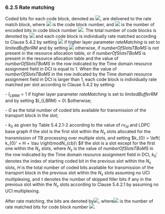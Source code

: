 ### 6.2.5 Rate matching

Coded bits for each code block, denoted as ![](media/image401.wmf), are
delivered to the rate match block, where ![](media/image67.wmf) is the
code block number, and ![](media/image403.wmf) is the number of encoded
bits in code block number ![](media/image67.wmf). The total number of
code blocks is denoted by ![](media/image400.wmf) and each code block is
individually rate matched according to Clause 5.4.2 by setting
![](media/image404.wmf) if higher layer parameter *rateMatching* is set
to *limitedBufferRM* and by setting ![](media/image405.wmf) otherwise,
if *numberOfSlotsTBoMS* is not present in the resource allocation table,
or if *numberOfSlotsTBoMS* is present in the resource allocation table
and the value of *numberOfSlotsTBoMS* in the row indicated by the Time
domain resource assignment field in DCI is equal to 1. When the value of
*numberOfSlotsTBoMS* in the row indicated by the Time domain resource
assignment field in DCI is larger than 1, each code block is
individually rate matched per slot according to Clause 5.4.2 by setting:

\- $I_{LBRM} = 1$ if higher layer parameter *rateMatching* is set to
*limitedBufferRM* and by setting $I_{LBRM} = 0\ $otherwise;

\- $G$ as the total number of coded bits available for transmission of
the transport block in the slot;

\- $k_{0}$ as given by Table 5.4.2.1-2 according to the value of
${rv}_{id}$ and LDPC base graph if the slot is the first slot within the
$N_{s}$ slots allocated for the transmission of TB processing over
multiple slots, and setting
$k_{0} = \left( k_{0}' + H + \tau \right)modN_{cb}\ $if the slot is a
slot except for the first one within the $N_{s}$ slots, where $N_{s}$ is
the value of *numberOfSlotsTBoMS* in the row indicated by the Time
domain resource assignment field in DCI, $k_{0}'$ denotes the index of
starting coded bit in the previous slot within the $N_{s}$ slots, $H$ is
the total number of coded bits available for transmission of the
transport block in the previous slot within the $N_{s}$ slots assuming
no UCI multiplexing, and $\tau$ denotes the number of skipped filler
bits if any in the previous slot within the $N_{s}$ slots according to
Clause 5.4.2.1 by assuming no UCI multiplexing.

After rate matching, the bits are denoted by![](media/image406.wmf),
where![](media/image407.wmf) is the number of rate matched bits for code
block number ![](media/image67.wmf).